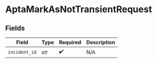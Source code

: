 # AptaMarkAsNotTransientRequest


## Fields

| Field              | Type               | Required           | Description        |
| ------------------ | ------------------ | ------------------ | ------------------ |
| `incident_id`      | *str*              | :heavy_check_mark: | N/A                |